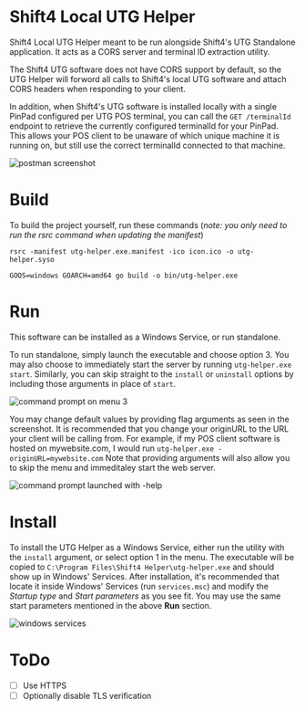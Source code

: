 # Shift4 Local UTG Helper

Shift4 Local UTG Helper meant to be run alongside Shift4's UTG Standalone application. It acts as a CORS server and terminal ID extraction utility. 

The Shift4 UTG software does not have CORS support by default, so the UTG Helper will forword all calls to Shift4's local UTG software and attach CORS headers when responding to your client. 

In addition, when Shift4's UTG software is installed locally with a single PinPad configured per UTG POS terminal, you can call the `GET /terminalId` endpoint to retrieve the currently configured terminalId for your PinPad. This allows your POS client to be unaware of which unique machine it is running on, but still use the correct terminalId connected to that machine.

![postman screenshot](https://user-images.githubusercontent.com/1683528/224466995-88414393-dc02-4899-abfb-b286353a1dbb.png)

# Build

To build the project yourself, run these commands (_note: you only need to run the rsrc command when updating the manifest_)

`rsrc -manifest utg-helper.exe.manifest -ico icon.ico -o utg-helper.syso`

`GOOS=windows GOARCH=amd64 go build -o bin/utg-helper.exe`

# Run

This software can be installed as a Windows Service, or run standalone.

To run standalone, simply launch the executable and choose option 3. You may also choose to immediately start the server by running `utg-helper.exe start`. Similarly, you can skip straight to the `install` or `uninstall` options by including those arguments in place of `start`.

![command prompt on menu 3](https://user-images.githubusercontent.com/1683528/224466930-bdea5d37-146c-4f82-adce-f78be08ab75c.png)

You may change default values by providing flag arguments as seen in the screenshot. It is recommended that you change your originURL to the URL your client will be calling from. For example, if my POS client software is hosted on mywebsite.com, I would run `utg-helper.exe -originURL=mywebsite.com` Note that providing arguments will also allow you to skip the menu and immeditaley start the web server.

![command prompt launched with -help](https://user-images.githubusercontent.com/1683528/224467242-72c93c4b-f464-4d2e-adcb-afb7d48d9bb3.png)

# Install

To install the UTG Helper as a Windows Service, either run the utility with the `install` argument, or select option 1 in the menu. The executable will be copied to `C:\Program Files\Shift4 Helper\utg-helper.exe` and should show up in Windows' Services. After installation, it's recommended that locate it inside Windows' Services (run `services.msc`) and modify the _Startup type_ and _Start parameters_ as you see fit. You may use the same start parameters mentioned in the above **Run** section.

![windows services](https://user-images.githubusercontent.com/1683528/224466483-20691850-2caf-4d51-91eb-b2776a8f9745.png)

# ToDo
-  [ ] Use HTTPS
-  [ ] Optionally disable TLS verification
